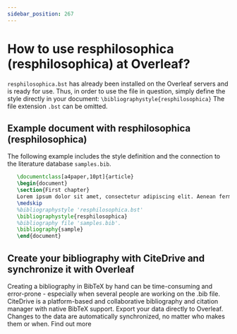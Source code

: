 ```yaml
---
sidebar_position: 267
---
```


# How to use resphilosophica (resphilosophica) at Overleaf?
`resphilosophica.bst` has already been installed on the Overleaf servers and is ready for use. Thus, in order to use the file in question, simply define the style directly in your document: `\bibliographystyle{resphilosophica}` The file extension `.bst` can be omitted.

## Example document with resphilosophica (resphilosophica)
The following example includes the style definition and the connection to the literature database `samples.bib`.
```tex
   \documentclass[a4paper,10pt]{article}
   \begin{document}
   \section{First chapter}
   Lorem ipsum dolor sit amet, consectetur adipiscing elit. Aenean fermentum justo massa, ut maximus mauris sodales et. Aenean vel elit a erat rhoncus pharetra.
   \medskip
   %bibliographystyle 'resphilosophica.bst'
   \bibliographystyle{resphilosophica}
   %bibliography file 'samples.bib'.
   \bibliography{sample}
   \end{document}
```

## Create your bibliography with CiteDrive and synchronize it with Overleaf
Creating a bibliography in BibTeX by hand can be time-consuming and error-prone - especially when several people are working on the .bib file. CiteDrive is a platform-based and collaborative bibliography and citation manager with native BibTeX support. Export your data directly to Overleaf. Changes to the data are automatically synchronized, no matter who makes them or when. Find out more